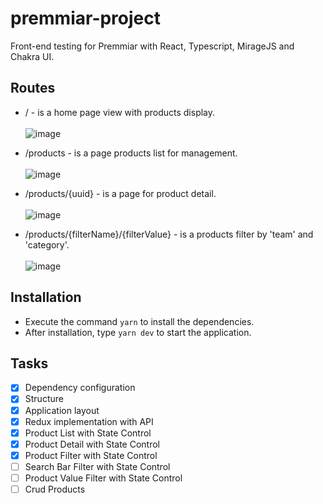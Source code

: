 # premmiar-project
Front-end testing for Premmiar with React, Typescript, MirageJS and Chakra UI.

## Routes
- / - is a home page view with products display.<br><br>
![image](https://user-images.githubusercontent.com/33427278/168408311-dc10f1ba-280b-4fcc-8f71-2809970b3f13.png)

- /products - is a page products list for management.<br><br>
![image](https://user-images.githubusercontent.com/33427278/168408332-e64657e6-e19a-47b1-8ce1-fd26d591785a.png)

- /products/{uuid} - is a page for product detail.<br><br>
![image](https://user-images.githubusercontent.com/33427278/168500306-b686b32d-342a-4bda-92ca-f08f0f6ff77b.png)

- /products/{filterName}/{filterValue} - is a products filter by 'team' and 'category'. <br><br>
![image](https://user-images.githubusercontent.com/33427278/168500348-7bb6d50c-b3fb-4da2-8d28-e46f76157180.png)

## Installation
- Execute the command `yarn` to install the dependencies.
- After installation, type `yarn dev` to start the application.

## Tasks
- [x] Dependency configuration
- [x] Structure
- [x] Application layout
- [x] Redux implementation with API
- [x] Product List with State Control
- [x] Product Detail with State Control
- [x] Product Filter with State Control
- [ ] Search Bar Filter with State Control
- [ ] Product Value Filter with State Control
- [ ] Crud Products

